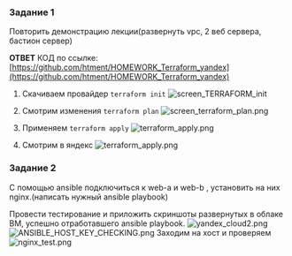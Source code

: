 ### Задание 1 

Повторить демонстрацию лекции(развернуть vpc, 2 веб сервера, бастион сервер)


**ОТВЕТ**
КОД по ссылке:
[https://github.com/htment/HOMEWORK_Terraform_yandex](https://github.com/htment/HOMEWORK_Terraform_yandex)

1. Скачиваем провайдер
```terraform init```
![screen_TERRAFORM_init](./img/terraform_init.png)
2. Смотрим изменения
   ```terraform plan```
![screen_terraform_plan.png](./img/terraform_plan.png)
3. Применяем
  ```terraform apply```
![terraform_apply.png](./img/terraform_apply.png)

4. Смотрим в яндекс 
![terraform_apply.png](./img/yandex_cloud.png)


### Задание 2 

С помощью ansible подключиться к web-a и web-b , установить на них nginx.(написать нужный ansible playbook)


Провести тестирование и приложить скриншоты развернутых в облаке ВМ, успешно отработавшего ansible playbook. 
![yandex_cloud2.png](./img/yandex_cloud2.png)
![ANSIBLE_HOST_KEY_CHECKING.png](./img/ANSIBLE_HOST_KEY_CHECKING.png)
Заходим на хост и проверяем
![nginx_test.png](./img/nginx_test.png)